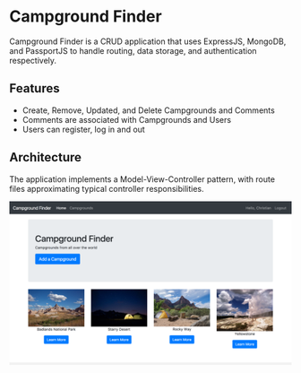 # Campground Finder
Campground Finder is a CRUD application that uses ExpressJS, MongoDB, and PassportJS to handle
routing, data storage, and authentication respectively.

## Features
- Create, Remove, Updated, and Delete Campgrounds and Comments
- Comments are associated with Campgrounds and Users
- Users can register, log in and out

## Architecture
The application implements a Model-View-Controller pattern,
with route files approximating typical controller responsibilities.


![Screenshot of Campground Finder](https://raw.githubusercontent.com/cwood821/campground-finder/master/screenshots/camground-finder-1.png)
